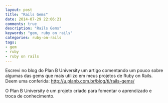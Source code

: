 ```yaml
---
layout: post
title: "Rails Gems"
date: 2014-07-29 22:06:21
comments: true
description: "Rails Gems"
keywords: "gem, ruby on rails"
categories: ruby-on-rails
tags:
- gem
- ruby
- ruby on rails
---
```


Escrevi no blog do Plan B University um artigo comentando um pouco sobre algumas das gems que mais utilizo em meus projetos de Ruby on Rails. Deem uma conferida: <a href="http://u.planb.com.br/blog/ti/rails-gems/" target="_blank">http://u.planb.com.br/blog/ti/rails-gems/</a>

O Plan B University é um projeto criado para fomentar o aprendizado e troca de conhecimento.
